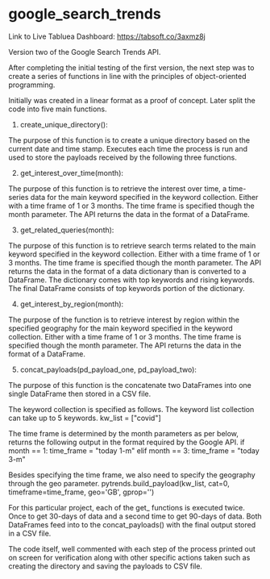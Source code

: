 # google_search_trends

Link to Live Tabluea Dashboard: https://tabsoft.co/3axmz8j

Version two of the Google Search Trends API. 

After completing the initial testing of the first version, the next step was to create a series of functions in line with the principles of object-oriented programming. 

Initially was created in a linear format as a proof of concept. Later split the code into five main functions. 

1. create_unique_directory():

The purpose of this function is to create a unique directory based on the current date and time stamp. Executes each time the process is run and used to store the payloads received by the following three functions. 

2. get_interest_over_time(month):

The purpose of this function is to retrieve the interest over time, a time-series data for the main keyword specified in the keyword collection. Either with a time frame of 1 or 3 months. The time frame is specified though the month parameter. The API returns the data in the format of a DataFrame.

3. get_related_queries(month):

The purpose of this function is to retrieve search terms related to the main keyword specified in the keyword collection. Either with a time frame of 1 or 3 months. The time frame is specified though the month parameter. The API returns the data in the format of a data dictionary than is converted to a DataFrame. The dictionary comes with top keywords and rising keywords. The final DataFrame consists of top keywords portion of the dictionary.

4. get_interest_by_region(month): 

The purpose of the function is to retrieve interest by region within the specified geography for the main keyword specified in the keyword collection. Either with a time frame of 1 or 3 months. The time frame is specified though the month parameter. The API returns the data in the format of a DataFrame.

5. concat_payloads(pd_payload_one, pd_payload_two):

The purpose of this function is the concatenate two DataFrames into one single DataFrame then stored in a CSV file. 

The keyword collection is specified as follows. The keyword list collection can take up to 5 keywords.
kw_list = ["covid"]

The time frame is determined by the month parameters as per below, returns the following output in the format required by the Google API.
    if month == 1:
        time_frame = "today 1-m"
    elif month == 3:
        time_frame = "today 3-m"

Besides specifying the time frame, we also need to specify the geography through the geo parameter. 
pytrends.build_payload(kw_list, cat=0, timeframe=time_frame, geo='GB', gprop='')

For this particular project, each of the get_ functions is executed twice. Once to get 30-days of data and a second time to get 90-days of data. Both DataFrames feed into to the concat_payloads() with the final output stored in a CSV file. 

The code itself, well commented with each step of the process printed out on screen for verification along with other specific actions taken such as creating the directory and saving the payloads to CSV file. 

